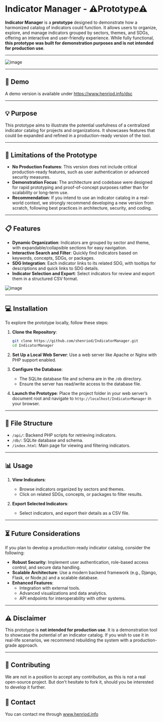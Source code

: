 # Indicator Manager - ⚠️Prototype⚠️

**Indicator Manager** is a **prototype** designed to demonstrate how a harmonized catalog of indicators could function. It allows users to organize, explore, and manage indicators grouped by sectors, themes, and SDGs, offering an interactive and user-friendly experience. While fully functional, **this prototype was built for demonstration purposes and is not intended for production use**.

---
![image](https://github.com/user-attachments/assets/b3e8958a-7cb8-48aa-9235-7056c2b69fec)


---

## 🔗 Demo 

A demo version is available under https://www.henriod.info/dsc

---

## 💡 Purpose

This prototype aims to illustrate the potential usefulness of a centralized indicator catalog for projects and organizations. It showcases features that could be expanded and refined in a production-ready version of the tool.

---

## 🚧 Limitations of the Prototype

- **No Production Features**: This version does not include critical production-ready features, such as user authentication or advanced security measures.
- **Demonstration Focus**: The architecture and codebase were designed for rapid prototyping and proof-of-concept purposes rather than for scalability or long-term use.
- **Recommendation**: If you intend to use an indicator catalog in a real-world context, we strongly recommend developing a new version from scratch, following best practices in architecture, security, and coding.

---

## 📋 Features

- **Dynamic Organization**: Indicators are grouped by sector and theme, with expandable/collapsible sections for easy navigation.
- **Interactive Search and Filter**: Quickly find indicators based on keywords, concepts, SDGs, or packages.
- **SDG Integration**: Each indicator links to its related SDG, with tooltips for descriptions and quick links to SDG details.
- **Indicator Selection and Export**: Select indicators for review and export them in a structured CSV format.


![image](https://github.com/user-attachments/assets/09683f12-8483-428f-9e50-fdf03a65c64a)

---

## 💻 Installation

To explore the prototype locally, follow these steps:

1. **Clone the Repository**:
   ```bash
   git clone https://github.com/shenriod/IndicatorManager.git
   cd IndicatorManager
   ```

2. **Set Up a Local Web Server**:
   Use a web server like Apache or Nginx with PHP support enabled.

3. **Configure the Database**:
   - The SQLite database file and schema are in the `/db` directory.
   - Ensure the server has read/write access to the database file.

4. **Launch the Prototype**:
   Place the project folder in your web server’s document root and navigate to `http://localhost/IndicatorManager` in your browser.

---

## 📁 File Structure

- `/api/`: Backend PHP scripts for retrieving indicators.
- `/db/`: SQLite database and schema.
- `/index.html`: Main page for viewing and filtering indicators.

---

## 📊 Usage

1. **View Indicators**:
   - Browse indicators organized by sectors and themes.
   - Click on related SDGs, concepts, or packages to filter results.

2. **Export Selected Indicators**:
   - Select indicators, and export their details as a CSV file.
   
---

## ⏳ Future Considerations

If you plan to develop a production-ready indicator catalog, consider the following:

- **Robust Security**: Implement user authentication, role-based access control, and secure data handling.
- **Scalable Architecture**: Use a modern backend framework (e.g., Django, Flask, or Node.js) and a scalable database.
- **Enhanced Features**:
  - Integration with external tools.
  - Advanced visualizations and data analytics.
  - API endpoints for interoperability with other systems.

---

## ⚠️ Disclaimer

This prototype is **not intended for production use**. It is a demonstration tool to showcase the potential of an indicator catalog. If you wish to use it in real-life scenarios, we recommend rebuilding the system with a production-grade approach.

---

## 🔌 Contributing

We are not in a position to accept any contribution, as this is not a real open-source project. But don't hesitate to fork it, should you be interested to develop it further.

## 💌 Contact

You can contact me through www.henriod.info 
